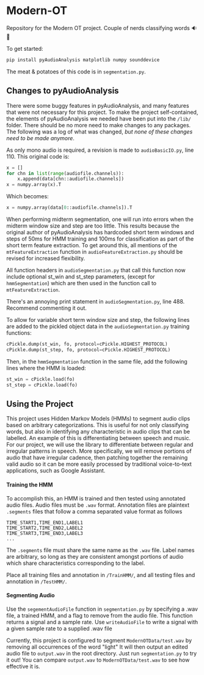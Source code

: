 # Modern-OT
Repository for the Modern OT project. Couple of nerds classifying words :sound: :mega:

To get started:
```python
pip install pyAudioAnalysis matplotlib numpy sounddevice
```

The meat & potatoes of this code is in `segmentation.py`.

## Changes to pyAudioAnalysis

There were some buggy features in pyAudioAnalysis, and many features that were not necessary for this project.
To make the project self-contained, the elements of pyAudioAnalysis we needed have been put into the `/lib/` folder.
There should be no more need to make changes to any packages. The following was a log of what was changed, *but
none of these changes need to be made anymore*.

As only mono audio is required, a revision is made to `audioBasicIO.py`, line 110.
This original code is:
```python
x = []
for chn in list(range(audiofile.channels)):
    x.append(data[chn::audiofile.channels])
x = numpy.array(x).T
```         
Which becomes:
```python
x = numpy.array(data[0::audiofile.channels]).T
```


When performing midterm segmentation, one will run into errors when the midterm window size and step are too little.
This results because the original author of pyAudioAnalysis has hardcoded short term windows and steps of 50ms
 for HMM training and 100ms for classification as
part of the short term feature extraction. To get around this, all mentions of the `mtFeatureExtraction` function in 
`audioFeatureExtraction.py` should be revised for increased flexibility.

All function headers in `audioSegmentation.py` that call this function now include optional st_win and st_step parameters, 
(except for `hmmSegmentation`) which are then used in the function call to `mtFeatureExtraction`.

There's an annoying print statement in `audioSegmentation.py`, line 488. Recommend commenting it out.

To allow for variable short term window size and step, the following lines are added to the pickled object data in the 
`audioSegmentation.py` training functions:
```python
cPickle.dump(st_win, fo, protocol=cPickle.HIGHEST_PROTOCOL)
cPickle.dump(st_step, fo, protocol=cPickle.HIGHEST_PROTOCOL)
```

Then, in the `hmmSegmentation` function in the same file, add the following lines where the HMM is loaded:
```python
st_win = cPickle.load(fo)
st_step = cPickle.load(fo)
```

## Using the Project
This project uses Hidden Markov Models (HMMs) to segment audio clips based on arbitrary categorizations. This is useful
for not only classifying words, but also in identifying any characteristic in audio clips that can be labelled. An
example of this is differentiating between speech and music. For our project, we will use the library to differentiate
between regular and irregular patterns in speech. More specifically, we will remove portions of audio that have
irregular cadence, then patching together the remaining valid audio so it can be more easily processed by traditional
voice-to-text applications, such as Google Assistant.

#### Training the HMM
To accomplish this, an HMM is trained and then tested using annotated audio files. Audio files must be `.wav` format.
Annotation files are plaintext `.segments` files that follow a comma separated value format as follows
```text
TIME_START1,TIME_END1,LABEL1
TIME_START2,TIME_END2,LABEL2
TIME_START3,TIME_END3,LABEL3
...
```
The `.segments` file must share the same name as the `.wav` file. Label names are arbitrary, so long as they are
consistent amongst portions of audio which share characteristics corresponding to the label.

Place all training files and annotation in `/TrainHMM/`, and all testing files and annotation in `/TestHMM/`.

#### Segmenting Audio
Use the `segementAudioFile` function in `segmentation.py` by specifying a .wav file, a trained HMM, and a flag to remove
from the audio file. This function returns a signal and a sample rate. Use `writeAudioFile` to write a signal with
a given sample rate to a supplied .wav file

Currently, this project is configured to segment `ModernOTData/test.wav` by removing all occurrences of the word "light"
It will then output an edited audio file to `output.wav` in the root directory. Just run `segmentation.py` to try it
out! You can compare `output.wav` to `ModernOTData/test.wav` to see how effective it is.
